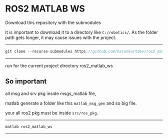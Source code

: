 
# ROS2 MATLAB WS

Download this repository with the submodules


It is important to download it to a directory like `C:/robotics/`. As the folder path gets longer, it may cause issues with the project.

---
```go
git clone --recurse-submodules https://github.com/harunkurtdev/ros2_matlab_ws.git
```
---
run for the current project directory ros2_matlab_ws

## So important
all msg and srv pkg inside msgs_matlab file,

matlab generate a folder like this `matlab_msg_gen` and so big file.

your all ros2 pkg must be inside `src/ros_pkg`.

---
```go
matlab ros2_matlab_ws
```
---
